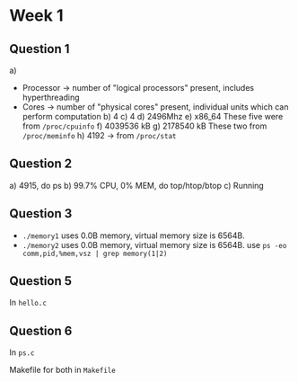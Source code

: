 # Week 1

## Question 1
a)
   - Processor -> number of "logical processors" present, includes
     hyperthreading
   - Cores -> number of "physical cores" present, individual units
     which can perform computation
b) 4
c) 4
d) 2496Mhz
e) x86\_64
These five were from `/proc/cpuinfo`
f) 4039536 kB
g) 2178540 kB
These two from `/proc/meminfo`
h) 4192 -> from `/proc/stat`

## Question 2
a) 4915, do ps
b) 99.7% CPU, 0% MEM, do top/htop/btop
c) Running

## Question 3
* `./memory1` uses 0.0B memory, virtual memory size is 6564B.
* `./memory2` uses 0.0B memory, virtual memory size is 6564B.
use `ps -eo comm,pid,%mem,vsz | grep memory(1|2)`

## Question 5
In `hello.c`

## Question 6
In `ps.c`

Makefile for both in `Makefile`
